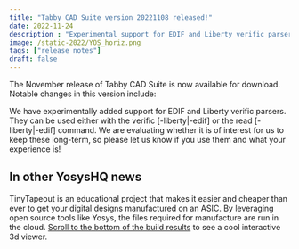 ```yaml
---
title: "Tabby CAD Suite version 20221108 released!"
date: 2022-11-24
description : "Experimental support for EDIF and Liberty verific parsers"
image: /static-2022/YOS_horiz.png
tags: ["release notes"]
draft: false
---
```


The November release of Tabby CAD Suite is now available for download. Notable changes in this version include:

We have experimentally added support for EDIF and Liberty verific parsers. They can be used either with the verific [-liberty|-edif] or the read [-liberty|-edif] command. We are evaluating whether it is of interest for us to keep these long-term, so please let us know if you use them and what your experience is!

## In other YosysHQ news

TinyTapeout is an educational project that makes it easier and cheaper than ever to get your digital designs manufactured on an ASIC. By leveraging open source tools like Yosys, the files required for manufacture are run in the cloud. [Scroll to the bottom of the build results](https://github.com/TinyTapeout/tt02-test-7seg/actions/runs/3452666592) to see a cool interactive 3d viewer.
